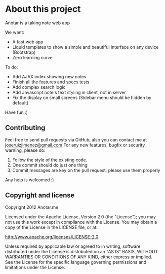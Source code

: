 # About this project
Anotar is a taking note web app

We want:
  - A fast web app
  - Liquid templates to show a simple and beautiful interface on any device (Bootstrap)
  - Zero learning curve

To do:
  - Add AJAX index showing new notes
  - Finish all the features and specs tests
  - Add complex search logic
  - Add Javascript note's text styling in client, not in server
  - Fix the display on small screens (Sidebar menu should be hidden by default)

Have fun :)

## Contributing
Feel free to send pull requests via GitHub, also you can contact me at joseruizjimenez@gmail.com
For any new features, bugfix or security warning, please do:
  1. Follow the style of the existing code.
  2. One commit should do just one thing
  3. Commit messages are key on the pull request, please use them properly
  
Any help is welcomed :)

## Copyright and license
Copyright 2012 Anotar.me

Licensed under the Apache License, Version 2.0 (the "License"); you may not use this work except in compliance with the License. You may obtain a copy of the License in the LICENSE file, or at:

http://www.apache.org/licenses/LICENSE-2.0

Unless required by applicable law or agreed to in writing, software distributed under the License is distributed on an "AS IS" BASIS, WITHOUT WARRANTIES OR CONDITIONS OF ANY KIND, either express or implied. See the License for the specific language governing permissions and limitations under the License.
